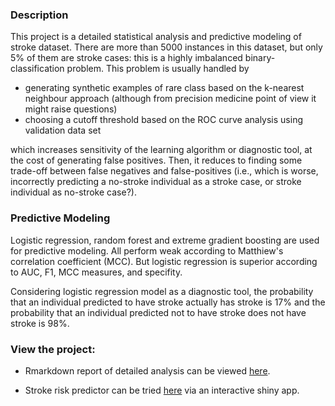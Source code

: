 ### Description
This project is a  detailed statistical analysis and predictive modeling of stroke dataset. 
There are more than 5000 instances in this dataset, but only 5% of them are stroke cases: this is a highly imbalanced binary-classification problem.
This problem is usually handled by
  - generating synthetic examples of rare class based on the k-nearest neighbour approach (although from precision medicine point of view it might raise questions)
  - choosing a cutoff threshold based on the ROC curve analysis using validation data set

which increases sensitivity of the learning algorithm or diagnostic tool, at the cost of generating false positives.
Then, it reduces to finding some trade-off between false negatives and false-positives (i.e., which is worse, incorrectly predicting a no-stroke individual as a stroke case, or stroke individual as no-stroke case?).

### Predictive Modeling
Logistic regression, random forest and extreme gradient boosting are used for predictive modeling. All perform weak according to Matthiew's correlation coefficient (MCC).
But logistic regression is superior according to AUC, F1, MCC measures, and specifity.

Considering logistic regression model as a diagnostic tool, the probability that an individual predicted to have stroke actually has stroke is 17% and the probability that an individual predicted not to have stroke does not have stroke is 98%.


### View the project:

* Rmarkdown report of detailed analysis can be viewed [here](https://kmusayeva.github.io/StrokeClassification/).

* Stroke risk predictor can be tried [here](https://kmusayeva.shinyapps.io/strokeclassification/) via an interactive shiny app.




